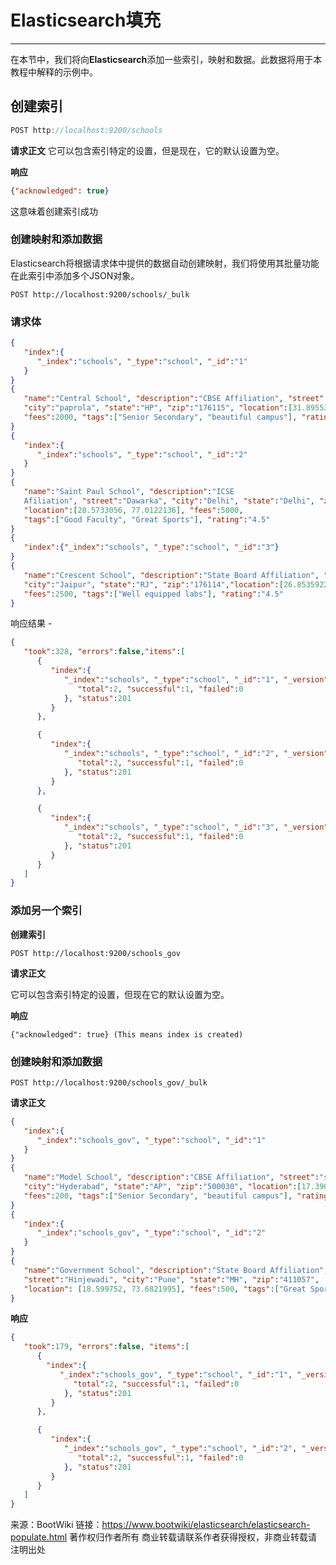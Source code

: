 # Elasticsearch填充

------

在本节中，我们将向**Elasticsearch**添加一些索引，映射和数据。此数据将用于本教程中解释的示例中。

## 创建索引

```c
POST http://localhost:9200/schools
```

**请求正文**
它可以包含索引特定的设置，但是现在，它的默认设置为空。

**响应**

```json
{"acknowledged": true}
```

这意味着创建索引成功

### 创建映射和添加数据

Elasticsearch将根据请求体中提供的数据自动创建映射，我们将使用其批量功能在此索引中添加多个JSON对象。

```
POST http://localhost:9200/schools/_bulk
```

### 请求体

```json
{
   "index":{
      "_index":"schools", "_type":"school", "_id":"1"
   }
}
{
   "name":"Central School", "description":"CBSE Affiliation", "street":"Nagan",
   "city":"paprola", "state":"HP", "zip":"176115", "location":[31.8955385, 76.8380405],
   "fees":2000, "tags":["Senior Secondary", "beautiful campus"], "rating":"3.5"
}
{
   "index":{
      "_index":"schools", "_type":"school", "_id":"2"
   }
}
{
   "name":"Saint Paul School", "description":"ICSE 
   Afiliation", "street":"Dawarka", "city":"Delhi", "state":"Delhi", "zip":"110075",
   "location":[28.5733056, 77.0122136], "fees":5000,
   "tags":["Good Faculty", "Great Sports"], "rating":"4.5"
}
{
   "index":{"_index":"schools", "_type":"school", "_id":"3"}
}
{
   "name":"Crescent School", "description":"State Board Affiliation", "street":"Tonk Road", 
   "city":"Jaipur", "state":"RJ", "zip":"176114","location":[26.8535922, 75.7923988],
   "fees":2500, "tags":["Well equipped labs"], "rating":"4.5"
}
```

响应结果 - 

```json
{
   "took":328, "errors":false,"items":[
      {
         "index":{
            "_index":"schools", "_type":"school", "_id":"1", "_version":1, "_shards":{
               "total":2, "successful":1, "failed":0
            }, "status":201
         }
      },

      {
         "index":{
            "_index":"schools", "_type":"school", "_id":"2", "_version":1, "_shards":{
               "total":2, "successful":1, "failed":0
            }, "status":201
         }
      },

      {
         "index":{
            "_index":"schools", "_type":"school", "_id":"3", "_version":1, "_shards":{
               "total":2, "successful":1, "failed":0
            }, "status":201
         }
      }
   ]
}
```

### 添加另一个索引

**创建索引**

```
POST http://localhost:9200/schools_gov
```

**请求正文**

它可以包含索引特定的设置，但现在它的默认设置为空。

**响应**

```
{"acknowledged": true} (This means index is created)
```

### 创建映射和添加数据

```
POST http://localhost:9200/schools_gov/_bulk
```

**请求正文**

```json
{
   "index":{
      "_index":"schools_gov", "_type":"school", "_id":"1"
   }
}
{
   "name":"Model School", "description":"CBSE Affiliation", "street":"silk city",
   "city":"Hyderabad", "state":"AP", "zip":"500030", "location":[17.3903703, 78.4752129],
   "fees":200, "tags":["Senior Secondary", "beautiful campus"], "rating":"3"
}
{
   "index":{
      "_index":"schools_gov", "_type":"school", "_id":"2"
   }
}
{
   "name":"Government School", "description":"State Board Affiliation",
   "street":"Hinjewadi", "city":"Pune", "state":"MH", "zip":"411057",
   "location": [18.599752, 73.6821995], "fees":500, "tags":["Great Sports"], "rating":"4"
}
```

**响应**

```json
{
   "took":179, "errors":false, "items":[
      {
        "index":{
           "_index":"schools_gov", "_type":"school", "_id":"1", "_version":1, "_shards":{
              "total":2, "successful":1, "failed":0
            }, "status":201
         }
      },

      {
         "index":{
            "_index":"schools_gov", "_type":"school", "_id":"2", "_version":1, "_shards":{
               "total":2, "successful":1, "failed":0
            }, "status":201
         }
      }
   ]
}
```



来源：BootWiki
链接：https://www.bootwiki/elasticsearch/elasticsearch-populate.html
著作权归作者所有
商业转载请联系作者获得授权，非商业转载请注明出处